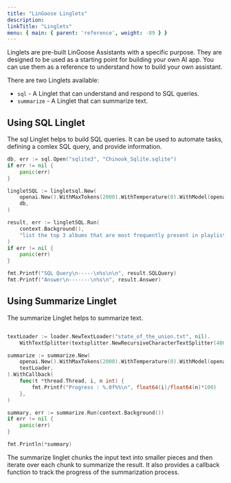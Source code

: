 ```yaml
---
title: "LinGoose Linglets"
description:
linkTitle: "Linglets"
menu: { main: { parent: 'reference', weight: -89 } }
---
```


Linglets are pre-built LinGoose Assistants with a specific purpose. They are designed to be used as a starting point for building your own AI app. You can use them as a reference to understand how to build your own assistant.

There are two Linglets available:

- `sql` - A Linglet that can understand and respond to SQL queries.
- `summarize` - A Linglet that can summarize text.

## Using SQL Linglet

The sql Linglet helps to build SQL queries. It can be used to automate tasks, defining a comlex SQL query, and provide information. 

```go
db, err := sql.Open("sqlite3", "Chinook_Sqlite.sqlite")
if err != nil {
    panic(err)
}

lingletSQL := lingletsql.New(
    openai.New().WithMaxTokens(2000).WithTemperature(0).WithModel(openai.GPT3Dot5Turbo16K0613),
    db,
)

result, err := lingletSQL.Run(
    context.Background(),
    "list the top 3 albums that are most frequently present in playlists.",
)
if err != nil {
    panic(err)
}

fmt.Printf("SQL Query\n-----\n%s\n\n", result.SQLQuery)
fmt.Printf("Answer\n-------\n%s\n", result.Answer)
```

## Using Summarize Linglet

The summarize Linglet helps to summarize text. 

```go

textLoader := loader.NewTextLoader("state_of_the_union.txt", nil).
    WithTextSplitter(textsplitter.NewRecursiveCharacterTextSplitter(4000, 0))

summarize := summarize.New(
    openai.New().WithMaxTokens(2000).WithTemperature(0).WithModel(openai.GPT3Dot5Turbo16K0613),
    textLoader,
).WithCallback(
    func(t *thread.Thread, i, n int) {
        fmt.Printf("Progress : %.0f%%\n", float64(i)/float64(n)*100)
    },
)

summary, err := summarize.Run(context.Background())
if err != nil {
    panic(err)
}

fmt.Println(*summary)
```

The summarize linglet chunks the input text into smaller pieces and then iterate over each chunk to summarize the result. It also provides a callback function to track the progress of the summarization process.